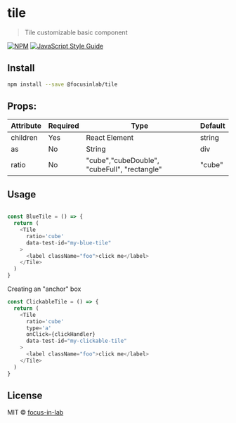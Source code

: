 # tile

> Tile customizable basic component

[![NPM](https://img.shields.io/npm/v/@focusinlab/tile.svg)](https://www.npmjs.com/package/@focusinlab/tile) [![JavaScript Style Guide](https://img.shields.io/badge/code_style-standard-brightgreen.svg)](https://standardjs.com)

## Install

```bash
npm install --save @focusinlab/tile
```

## Props:

| Attribute  | Required | Type                                         | Default |
| ---------- | -------- | -------------------------------------------- | ------- |
| children   | Yes      | React Element | string                       |         |
| as         | No       | String                                       | div     |
| ratio      | No       | "cube","cubeDouble", "cubeFull", "rectangle" | "cube"  |

## Usage

```javascript

const BlueTile = () => {
  return (
    <Tile
      ratio='cube'
      data-test-id="my-blue-tile"
    >
      <label className="foo">click me</label>
    </Tile>
  )
}
```

Creating an "anchor" box

```javascript
const ClickableTile = () => {
  return (
    <Tile
      ratio='cube'
      type='a'
      onClick={clickHandler}
      data-test-id="my-clickable-tile"
    >
      <label className="foo">click me</label>
    </Tile>
  )
}
```

## License

MIT © [focus-in-lab](https://github.com/focus-in-lab)
